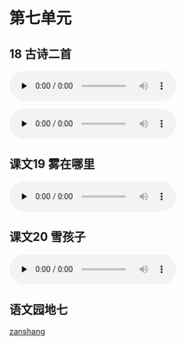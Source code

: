 # 第七单元

## 18 古诗二首

<audio class="myaudio" controls="" preload="none"><source src="//cnvod.cnr.cn/audio2017/ondemand/media/1100/201812/5C09E481-2C98-43B0-A1E7-4EE50A141C1A_2018-12-0711_10_36_0.m4a"></audio>

<audio class="myaudio" controls="" preload="none"><source src="//cnvod.cnr.cn/audio2017/ondemand/media/1100/201805/5AF56D68-4A58-4F54-A88B-2E460A141C1A_2018-05-1118_16_35_0.m4a"></audio>

<Ebook grade="xxyw2a" :pages="83" :paged="85" ></Ebook> 

## 课文19 雾在哪里

<audio class="myaudio" controls="" preload="none"><source src="//cnvod.cnr.cn/audio2017/ondemand/media/1100/201805/5AF56D68-3FD0-41DC-B6D9-2E460A141C1A_2018-05-1118_19_41_0.m4a"></audio>

<Ebook grade="xxyw2a" :pages="86" :paged="88" ></Ebook> 


## 课文20 雪孩子

<audio class="myaudio" controls="" preload="none"><source src="//cnvod.cnr.cn/audio2017/ondemand/media/1100/201805/5AF56D7B-0B90-4971-80F8-2E590A141C1A_2018-05-1118_03_17_0.m4a"></audio>


<Ebook grade="xxyw2a" :pages="89" :paged="92" ></Ebook> 


## 语文园地七

<Ebook grade="xxyw2a" :pages="93" :paged="96" ></Ebook> 


[zanshang](../res/zanshang.md ':include')